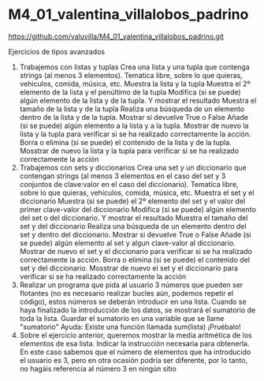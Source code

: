# M4_01_valentina_villalobos_padrino

https://github.com/valuvilla/M4_01_valentina_villalobos_padrino.git

Ejercicios de tipos avanzados
1) Trabajemos con listas y tuplas
Crea una lista y una tupla que contenga strings (al menos 3 elementos). Tematica libre, sobre lo que quieras, vehiculos, comida, música, etc.
Muestra la lista y la tupla
Muestra el 2º elemento de la lista y el penúltimo de la tupla
Modifica (si se puede) algún elemento de la lista y de la tupla. Y mostrar el resultado
Muestra el tamaño de la lista y de la tupla
Realiza una búsqueda de un elemento dentro de la lista y de la tupla. Mostrar si devuelve True o False
Añade (si se puede) algún elemento a la lista y a la tupla. Mostrar de nuevo la lista y la tupla para verificar si se ha realizado correctamente la acción.
Borra o elimina (si se puede) el contenido de la lista y de la tupla. Mosstrar de nuevo la lista y la tupla para verificar si se ha realizado correctamente la acción
2) Trabajemos con sets y diccionarios
Crea una set y un diccionario que contengan strings (al menos 3 elementos en el caso del set y 3 conjuntos de clave:valor en el caso del diccionario). Tematica libre, sobre lo que quieras, vehiculos, comida, música, etc.
Muestra el set y el diccionario
Muestra (si se puede) el 2º elemento del set y el valor del primer clave-valor del diccionario
Modifica (si se puede) algún elemento del set o del diccionario. Y mostrar el resultado
Muestra el tamaño del set y del diccionario
Realiza una búsqueda de un elemento dentro del set y dentro del diccionario. Mostrar si devuelve True o False
Añade (si se puede) algún elemento al set y algun clave-valor al diccionario. Mostrar de nuevo el set y el diccionario para verificar si se ha realizado correctamente la acción.
Borra o elimina (si se puede) el contenido del set y del diccionario. Mosstrar de nuevo el set y el diccionario para verificar si se ha realizado correctamente la acción
3) Realizar un programa que pida al usuario 3 números que pueden ser flotantes (no es necesario realizar bucles aún, podemos repetir el código), estos números se deberán introducir en una lista. Cuando se haya finalizado la introducción de los datos, se mostrará el sumatorio de toda la lista. Guardar el sumatorio en una variable que se llame "sumatorio"
Ayuda: Existe una función llamada sum(lista) ¡Pruébalo!
4) Sobre el ejercicio anterior, queremos mostrar la media aritmética de los elementos de esa lista. Indicar la instrucción necesaria para obtenerla.
En este caso sabemos que el número de elementos que ha introducido el usuario es 3, pero en otra ocasión podría ser diferente, por lo tanto, no hagáis referencia al número 3 en ningún sitio
